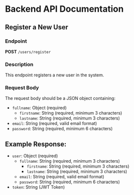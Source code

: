 
# Backend API Documentation

## Register a New User

### Endpoint

**POST** `/users/register`

### Description

This endpoint registers a new user in the system.

### Request Body

The request body should be a JSON object containing:

- `fullname`: Object (required)
  - `firstname`: String (required, minimum 3 characters)
  - `lastname`: String (required, minimum 3 characters)
- `email`: String (required, valid email format)
- `password`: String (required, minimum 6 characters)

## Example Response:
- `user`: Object (required)
    - `fullname`: String (required, minimum 3 characters)
        - `firstname`: String (required, minimum 3 characters)
        - `lastname`: String (required, minimum 3 characters)
    - `email`: String (required, valid email format)
    - `password`: String (required, minimum 6 characters)
- `token`: String (JWT Token)

